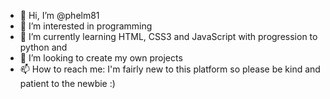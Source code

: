 - 👋 Hi, I’m @phelm81
- 👀 I’m interested in programming
- 🌱 I’m currently learning HTML, CSS3 and JavaScript with progression to python and 
- 💞️ I’m looking to create my own projects
- 📫 How to reach me: I'm fairly new to this platform so please be kind and patient to the newbie :)

<!---
phelm81/phelm81 is a ✨ special ✨ repository because its `README.md` (this file) appears on your GitHub profile.
You can click the Preview link to take a look at your changes.
--->
